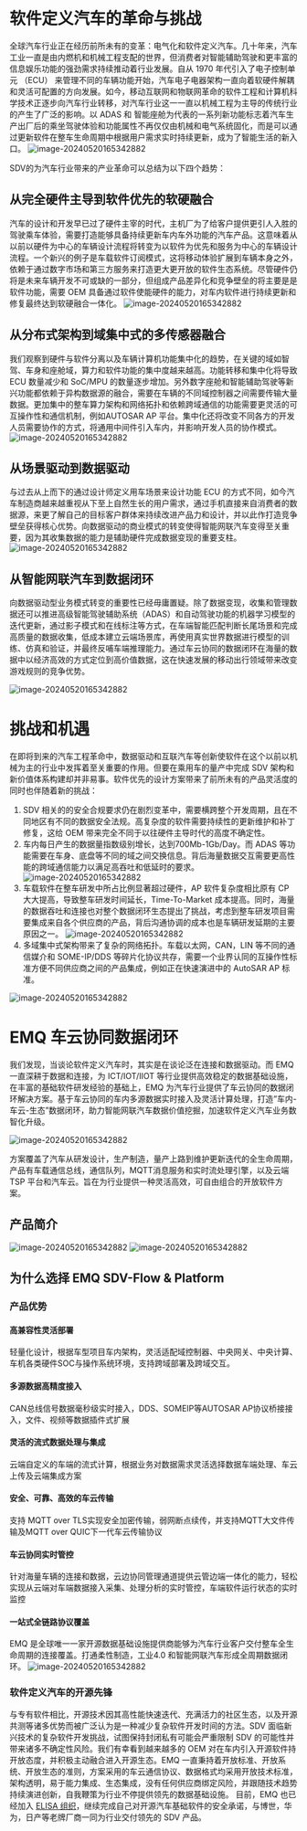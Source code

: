 # 软件定义汽车的革命与挑战
 全球汽车行业正在经历前所未有的变革：电气化和软件定义汽车。几十年来，汽车工业一直是由内燃机和机械工程支配的世界，但消费者对智能辅助驾驶和更丰富的信息娱乐功能的强劲需求持续推动着行业发展。自从 1970 年代引入了电子控制单元 （ECU） 来管理不同的车辆功能开始，汽车电子电器架构一直向着软硬件解耦和灵活可配置的方向发展。如今，移动互联网和物联网革命的软件工程和计算机科学技术正逐步向汽车行业转移，对汽车行业这一一直以机械工程为主导的传统行业的产生了广泛的影响。以 ADAS 和 智能座舱为代表的一系列新功能标志着汽车生产出厂后的乘坐驾驶体验和功能属性不再仅仅由机械和电气系统固化，而是可以通过更新软件在整车生命周期中根据用户需求实时持续更新，成为了智能生活的新入口。
![image-20240520165342882](_assets/SDV1.png)

SDV的为汽车行业带来的产业革命可以总结为以下四个趋势：

## 从完全硬件主导到软件优先的软硬融合
 汽车的设计和开发早已过了硬件主宰的时代，主机厂为了给客户提供更引人入胜的驾驶乘车体验，需要打造能够具备持续更新车内车外功能的汽车产品。这意味着从以前以硬件为中心的车辆设计流程将转变为以软件为优先和服务为中心的车辆设计流程。一个新兴的例子是车载软件订阅模式，这将移动体验扩展到车辆本身之外，依赖于通过数字市场和第三方服务来打造更大更开放的软件生态系统。尽管硬件仍将是未来车辆开发不可或缺的一部分，但组成产品差异化和竞争壁垒的将主要是是软件功能，需要 OEM 具备通过软件使能硬件的能力，对车内软件进行持续更新和修复最终达到软硬融合一体化。
![image-20240520165342882](_assets/software-first.png)

## 从分布式架构到域集中式的多传感器融合
 我们观察到硬件与软件分离以及车辆计算机功能集中化的趋势，在关键的域如智驾、车身和座舱域，算力和软件功能的集中度越来越高。功能转移和集中化将导致 ECU 数量减少和 SoC/MPU 的数量逐步增加。另外数字座舱和智能辅助驾驶等新兴功能都依赖于异构数据源的融合，需要在车辆的不同域控制器之间需要传输大量数据。更加集中的整车算力架构和网络拓扑和依赖跨域通信的功能需要更灵活的可互操作性和通信机制，例如AUTOSAR AP 平台。集中化还将改变不同各方的开发人员需要协作的方式，将通用中间件引入车内，并影响开发人员的协作模式。
 ![image-20240520165342882](_assets/ECU-SOC.png)

## 从场景驱动到数据驱动
 与过去从上而下的通过设计师定义用车场景来设计功能 ECU 的方式不同，如今汽车制造商越来越重视从下至上自然生长的用户需求，通过手机直接来自消费者的数据源，来更了解自己的目标客户群体来持续改进产品力和设计，并以此作打造竞争壁垒获得核心优势。向数据驱动的商业模式的转变使得智能网联汽车变得至关重要，因为其收集数据的能力是辅助硬件完成数据变现的重要支柱。
 ![image-20240520165342882](_assets/data-driven.png)

## 从智能网联汽车到数据闭环
 向数据驱动型业务模式转变的重要性已经毋庸置疑。除了数据变现，收集和管理数据还可以推进高级智能驾驶辅助系统（ADAS）和自动驾驶功能的机器学习模型的迭代更新，通过影子模式和在线标注等方式，在车端智能匹配判断长尾场景和完成高质量的数据收集，低成本建立云端场景库，再使用真实世界数据进行模型的训练、仿真和验证，并最终反哺车端推理能力。通过车云协同的数据闭环在海量的数据中以经济高效的方式定位到高价值数据，这在快速发展的移动出行领域带来改变游戏规则的竞争优势。

![image-20240520165342882](_assets/closed-loop2.png)


# 挑战和机遇
 在即将到来的汽车工程革命中，数据驱动和互联汽车等创新使软件在这个以前以机械为主的行业中发挥着至关重要的作用。但要在乘用车的量产中完成 SDV 架构和新价值体系构建却并非易事。软件优先的设计方案带来了前所未有的产品灵活度的同时也伴随着新的挑战：
1. SDV 相关的的安全合规要求仍在剧烈变革中，需要横跨整个开发周期，且在不同地区有不同的数据安全法规。高复杂度的软件需要持续性的更新维护和补丁修复，这给 OEM 带来完全不同于以往硬件主导时代的高度不确定性。
2. 车内每日产生的数据量指数级别增长，达到700Mb-1Gb/Day。而 ADAS 等功能需要在车身、底盘等不同的域之间交换信息。背后海量数据交互需要更高性能的跨域通信能力以满足高吞吐和低延时的要求。
![image-20240520165342882](_assets/cross-domain.png)
1. 车载软件在整车研发中所占比例显著超过硬件，AP 软件复杂度相比原有 CP 大大提高，导致整车研发时间延长，Time-To-Market 成本提高。同时，海量的数据吞吐和连接也对整个数据闭环生态提出了挑战，考虑到整车研发项目需要集成来自各个供应商的产品，背后沟通协调的成本也是车辆研发延期的主要原因之一。
![image-20240520165342882](_assets/software-complex.png)
1. 多域集中式架构带来了复杂的网络拓扑。车载以太网，CAN，LIN 等不同的通信媒介和 SOME-IP/DDS 等碎片化协议共存，需要一个业界认同的互操作性标准方便不同供应商之间的产品集成，例如正在快速演进中的 AutoSAR AP 标准。

![image-20240520165342882](_assets/autosar.png)
# EMQ 车云协同数据闭环

我们发现，当谈论软件定义汽车时，其实是在谈论泛在连接和数据驱动。而 EMQ 一直深耕于数据和连接，为 ICT/IOT/IIOT 等行业提供高效稳定的数据基础设施，在丰富的基础软件研发经验的基础上，EMQ 为汽车行业提供了车云协同的数据闭环解决方案。基于车云协同的车内多源数据实时接入及灵活计算处理，打造”车内-车云-生态”数据闭环，助力智能网联汽车数据价值挖掘，加速软件定义汽车业务数智化升级。

![image-20240520165342882](_assets/closed-loop1.png)

方案覆盖了汽车从研发设计，生产制造，量产上路到维护更新迭代的全生命周期，产品有车载通信总线，通信队列，MQTT消息服务和实时流处理引擎，以及云端 TSP 平台和汽车云。旨在为行业提供一种灵活高效，可自由组合的开放软件方案。

## 产品简介

![image-20240520165342882](_assets/EMQ-SDV.png)
![image-20240520165342882](_assets/EMQ-SDV2.png)

## 为什么选择 EMQ SDV-Flow & Platform

### 产品优势

#### 高兼容性灵活部署

轻量化设计，根据车型项目车内架构，灵活适配域控制器、中央网关、中央计算、车机各类硬件SOC与操作系统环境，支持跨域部署及跨域交互。

#### 多源数据高精度接入

CAN总线信号数据毫秒级实时接入，DDS、SOMEIP等AUTOSAR AP协议桥接接入，文件、视频等数据插件式扩展

#### 灵活的流式数据处理与集成

云端自定义的车端的流式计算，根据业务对数据需求灵活选择数据车端处理、车云上传及云端集成方案

#### 安全、可靠、高效的车云传输

支持 MQTT over TLS实现安全加密传输，弱网断点续传，并支持MQTT大文件传输及MQTT over QUIC下一代车云传输协议

#### 车云协同实时管控

针对海量车辆的连接和数据，云边协同管理通道提供云管边端一体化的能力，轻松实现从云端对车端数据接入采集、处理分析的实时管控，车端软件运行状态的实时监控

#### 一站式全链路协议覆盖
EMQ 是全球唯一一家开源数据基础设施提供商能够为汽车行业客户交付整车全生命周期的连接覆盖。打通柔性制造，工业4.0 和智能网联汽车形成全周期数据闭环。
![image-20240520165342882](_assets/all-protocol.png)

### 软件定义汽车的开源先锋

与专有软件相比，开源技术因其高性能快速迭代、充满活力的社区生态，以及开源共测等诸多优势而被广泛认为是一种减少复杂软件开发时间的方法。SDV 面临新兴技术的复杂软件开发挑战，试图保持封闭私有可能会严重限制 SDV 的可能性并带来诸多不确定性风险。我们有幸看到越来越多的 OEM 对在车内引入开源软件持开放态度，并积极主动融合进入开源生态。EMQ 一直秉持着开放标准、开放系统、开放生态的准则，方案采用的车云通信协议、数据格式均采用开放技术标准，架构透明，易于能力集成、生态集成，没有任何供应商绑定风险，并跟随技术趋势持续演进创新，自我鞭策为行业不停提供领先的数据基础设施。
目前，EMQ 也已经加入 [ELISA 组织](https://elisa.tech/announcement/2024/06/04/canonical-and-emq-join-the-enabling-linux-in-safety-applications-elisa-project-to-strengthen-their-commitment-to-safety-critical-applications-in-automobiles/)，继续完成自己对开源汽车基础软件的安全承诺，与博世，华为，日产等老牌厂商一同为行业交付领先的 SDV 产品。